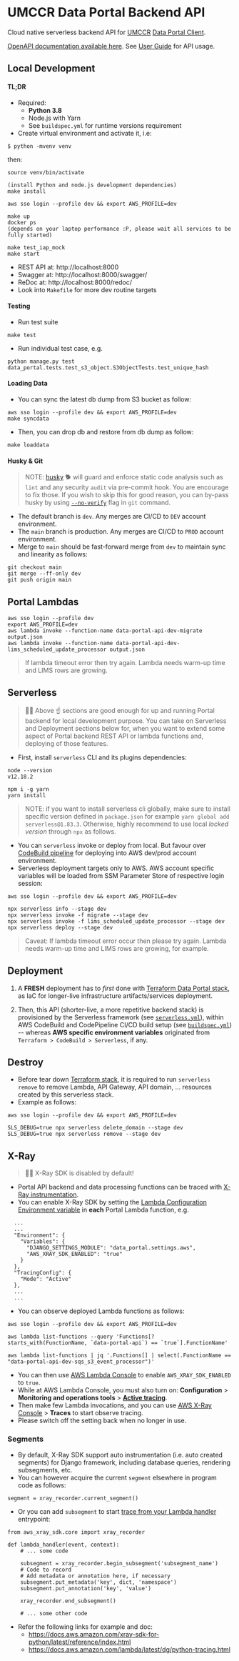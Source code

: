 # UMCCR Data Portal Backend API

Cloud native serverless backend API for [UMCCR](https://umccr.org) [Data Portal Client](https://github.com/umccr/data-portal-client).

[OpenAPI documentation available here](https://petstore.swagger.io/?url=https://raw.githubusercontent.com/umccr/data-portal-apis/dev/swagger/swagger.json). See [User Guide](docs) for API usage.

## Local Development

#### TL;DR

- Required: 
  - **Python 3.8**
  - Node.js with Yarn
  - See `buildspec.yml` for runtime versions requirement
- Create virtual environment and activate it, i.e:

```
$ python -mvenv venv
```

then:

```
source venv/bin/activate

(install Python and node.js development dependencies)
make install

aws sso login --profile dev && export AWS_PROFILE=dev

make up
docker ps
(depends on your laptop performance :P, please wait all services to be fully started)

make test_iap_mock
make start
```

- REST API at: http://localhost:8000
- Swagger at: http://localhost:8000/swagger/
- ReDoc at: http://localhost:8000/redoc/
- Look into `Makefile` for more dev routine targets

#### Testing

- Run test suite
```commandline
make test
```

- Run individual test case, e.g.
```commandline
python manage.py test data_portal.tests.test_s3_object.S3ObjectTests.test_unique_hash
```

#### Loading Data

- You can sync the latest db dump from S3 bucket as follow:
```
aws sso login --profile dev && export AWS_PROFILE=dev
make syncdata
```

- Then, you can drop db and restore from db dump as follow:
```
make loaddata
```

#### Husky & Git

> NOTE: [husky](https://typicode.github.io/husky/) 🐕 will guard and enforce static code analysis such as `lint` and any security `audit` via pre-commit hook. You are encourage to fix those. If you wish to skip this for good reason, you can by-pass husky by using [`--no-verify`](https://github.com/typicode/husky/issues/124) flag in `git` command.

- The default branch is `dev`. Any merges are CI/CD to `DEV` account environment.
- The `main` branch is production. Any merges are CI/CD to `PROD` account environment.
- Merge to `main` should be fast-forward merge from `dev` to maintain sync and linearity as follows:
```
git checkout main
git merge --ff-only dev
git push origin main
```

## Portal Lambdas

```
aws sso login --profile dev
export AWS_PROFILE=dev
aws lambda invoke --function-name data-portal-api-dev-migrate output.json
aws lambda invoke --function-name data-portal-api-dev-lims_scheduled_update_processor output.json
```

> If lambda timeout error then try again. Lambda needs warm-up time and LIMS rows are growing.

## Serverless

> 🙋‍♂️ Above ☝️ sections are good enough for up and running Portal backend for local development purpose. You can take on Serverless and Deployment sections below for, when you want to extend some aspect of Portal backend REST API or lambda functions and, deploying of those features.

- First, install `serverless` CLI and its plugins dependencies:
```
node --version
v12.18.2

npm i -g yarn
yarn install
```

> NOTE: if you want to install serverless cli globally, make sure to install specific version defined in `package.json` for example `yarn global add serverless@1.83.3`. Otherwise, highly recommend to use local _locked version_ through `npx` as follows.

- You can `serverless` invoke or deploy from local. But favour over [CodeBuild pipeline](buildspec.yml) for deploying into AWS dev/prod account environment.
- Serverless deployment targets only to AWS. AWS account specific variables will be loaded from SSM Parameter Store of respective login session:
```
aws sso login --profile dev && export AWS_PROFILE=dev

npx serverless info --stage dev
npx serverless invoke -f migrate --stage dev
npx serverless invoke -f lims_scheduled_update_processor --stage dev
npx serverless deploy --stage dev
```

> Caveat: If lambda timeout error occur then please try again. Lambda needs warm-up time and LIMS rows are growing, for example.

## Deployment

1. A **FRESH** deployment has to _first_ done with [Terraform Data Portal stack](https://github.com/umccr/infrastructure/tree/master/terraform/stacks/umccr_data_portal), as IaC for longer-live infrastructure artifacts/services deployment.

2. Then, this API (shorter-live, a more repetitive backend stack) is provisioned by the Serverless framework (see [`serverless.yml`](serverless.yml)), within AWS CodeBuild and CodePipeline CI/CD build setup (see [`buildspec.yml`](buildspec.yml)) -- whereas **AWS specific environment variables** originated from `Terraform > CodeBuild > Serverless`, if any.

## Destroy

- Before tear down [Terraform stack](https://github.com/umccr/infrastructure/tree/master/terraform/stacks/umccr_data_portal), it is required to run `serverless remove` to remove Lambda, API Gateway, API domain, ... resources created by this serverless stack.
- Example as follows:
```
aws sso login --profile dev && export AWS_PROFILE=dev

SLS_DEBUG=true npx serverless delete_domain --stage dev
SLS_DEBUG=true npx serverless remove --stage dev
```

## X-Ray

> 🙋‍♂️ X-Ray SDK is disabled by default!

- Portal API backend and data processing functions can be traced with [X-Ray instrumentation](https://docs.aws.amazon.com/lambda/latest/dg/services-xray.html).
- You can enable X-Ray SDK by setting the [Lambda Configuration Environment variable](https://docs.aws.amazon.com/lambda/latest/dg/configuration-envvars.html) in **each** Portal Lambda function, e.g.

```
  ...
  ...
  "Environment": {
    "Variables": {
      "DJANGO_SETTINGS_MODULE": "data_portal.settings.aws",
      "AWS_XRAY_SDK_ENABLED": "true"
    }
  },
  "TracingConfig": {
    "Mode": "Active"
  },
  ...
  ...
```

- You can observe deployed Lambda functions as follows:

```
aws sso login --profile dev && export AWS_PROFILE=dev

aws lambda list-functions --query 'Functions[?starts_with(FunctionName, `data-portal-api`) == `true`].FunctionName'

aws lambda list-functions | jq '.Functions[] | select(.FunctionName == "data-portal-api-dev-sqs_s3_event_processor")'
```

- You can then use [AWS Lambda Console](https://console.aws.amazon.com/lambda) to enable `AWS_XRAY_SDK_ENABLED` to `true`.
- While at AWS Lambda Console, you must also turn on: **Configuration** > **Monitoring and operations tools** > [**Active tracing**](https://docs.aws.amazon.com/xray/latest/devguide/xray-services-lambda.html).
- Then make few Lambda invocations, and you can use [AWS X-Ray Console](https://console.aws.amazon.com/xray/home) > **Traces** to start observe tracing.
- Please switch off the setting back when no longer in use.

### Segments

- By default, X-Ray SDK support auto instrumentation (i.e. auto created segments) for Django framework, including database queries, rendering subsegments, etc.
- You can however acquire the current `segment` elsewhere in program code as follows:

```
segment = xray_recorder.current_segment()
```

- Or you can add `subsegment` to start [trace from your Lambda handler](https://github.com/aws/aws-xray-sdk-python#trace-aws-lambda-functions) entrypoint:

```
from aws_xray_sdk.core import xray_recorder

def lambda_handler(event, context):
    # ... some code

    subsegment = xray_recorder.begin_subsegment('subsegment_name')
    # Code to record
    # Add metadata or annotation here, if necessary
    subsegment.put_metadata('key', dict, 'namespace')
    subsegment.put_annotation('key', 'value')

    xray_recorder.end_subsegment()

    # ... some other code
```

- Refer the following links for example and doc:
  - https://docs.aws.amazon.com/xray-sdk-for-python/latest/reference/index.html
  - https://docs.aws.amazon.com/lambda/latest/dg/python-tracing.html

